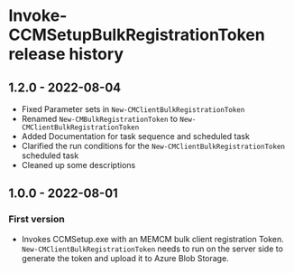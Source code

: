 # Invoke-CCMSetupBulkRegistrationToken release history

## 1.2.0 - 2022-08-04

* Fixed Parameter sets in `New-CMClientBulkRegistrationToken`
* Renamed `New-CMBulkRegistrationToken` to `New-CMClientBulkRegistrationToken`
* Added Documentation for task sequence and scheduled task
* Clarified the run conditions for the `New-CMClientBulkRegistrationToken` scheduled task
* Cleaned up some descriptions

## 1.0.0 - 2022-08-01

### First version

* Invokes CCMSetup.exe with an MEMCM bulk client registration Token. `New-CMClientBulkRegistrationToken` needs to run on the server side to generate the token and upload it to Azure Blob Storage.
